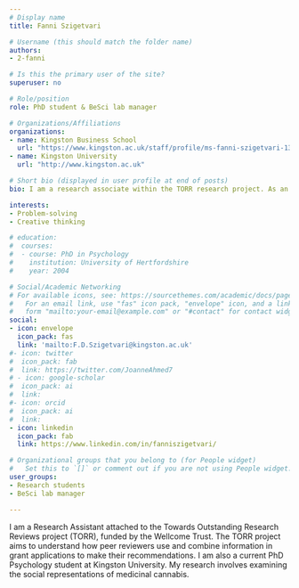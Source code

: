 ```yaml
---
# Display name
title: Fanni Szigetvari

# Username (this should match the folder name)
authors:
- 2-fanni

# Is this the primary user of the site?
superuser: no

# Role/position
role: PhD student & BeSci lab manager

# Organizations/Affiliations
organizations:
- name: Kingston Business School
  url: "https://www.kingston.ac.uk/staff/profile/ms-fanni-szigetvari-1334/"
- name: Kingston University
  url: "http://www.kingston.ac.uk"

# Short bio (displayed in user profile at end of posts)
bio: I am a research associate within the TORR research project. As an aspiring Behavioural Scientist, I am interested in the psychology of human behaviour and decision-making, and in understanding people as they are, not as they ‘should be'.

interests:
- Problem-solving
- Creative thinking

# education:
#  courses:
#  - course: PhD in Psychology
#    institution: University of Hertfordshire
#    year: 2004

# Social/Academic Networking
# For available icons, see: https://sourcethemes.com/academic/docs/page-builder/#icons
#   For an email link, use "fas" icon pack, "envelope" icon, and a link in the
#   form "mailto:your-email@example.com" or "#contact" for contact widget.
social:
- icon: envelope
  icon_pack: fas
  link: 'mailto:F.D.Szigetvari@kingston.ac.uk'
#- icon: twitter
#  icon_pack: fab
#  link: https://twitter.com/JoanneAhmed7
# - icon: google-scholar
#  icon_pack: ai
#  link: 
#- icon: orcid
#  icon_pack: ai
#  link: 
- icon: linkedin
  icon_pack: fab
  link: https://www.linkedin.com/in/fanniszigetvari/

# Organizational groups that you belong to (for People widget)
#   Set this to `[]` or comment out if you are not using People widget.
user_groups:
- Research students
- BeSci lab manager

---
```

I am a Research Assistant attached to the Towards Outstanding Research Reviews project (TORR), funded by the Wellcome Trust. The TORR project aims to understand how peer reviewers use and combine information in grant applications to make their recommendations. I am also a current PhD Psychology student at Kingston University. My research involves examining the social representations of medicinal cannabis.
